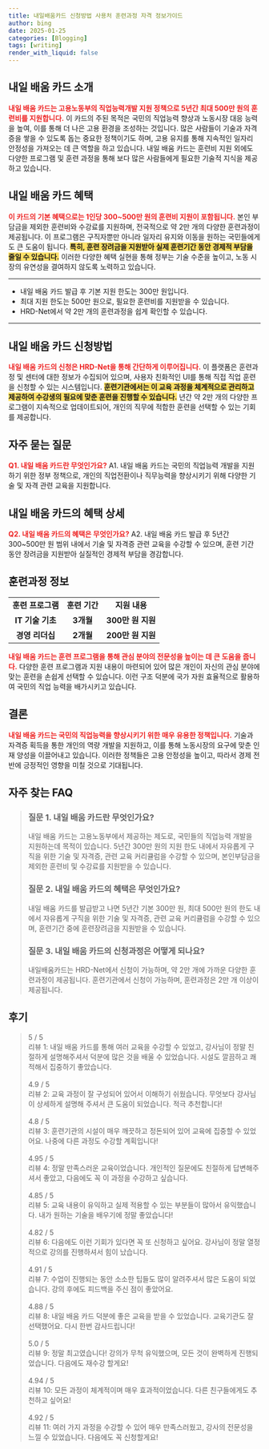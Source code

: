 ```yaml
---
title: 내일배움카드 신청방법 사용처 훈련과정 자격 정보가이드
author: bing
date: 2025-01-25
categories: [Blogging]
tags: [writing]
render_with_liquid: false
---
```



<h2 id='내일배움카드_소개'>내일 배움 카드 소개</h2>

<p><b><span style="color: #ee2323;">내일 배움 카드는 고용노동부의 직업능력개발 지원 정책으로 5년간 최대 500만 원의 훈련비를 지원합니다.</span></b> 이 카드의 주된 목적은 국민의 직업능력 향상과 노동시장 대응 능력을 높여, 이를 통해 더 나은 고용 환경을 조성하는 것입니다. 많은 사람들이 기술과 자격증을 쌓을 수 있도록 돕는 중요한 정책이기도 하며, 고용 유지를 통해 지속적인 일자리 안정성을 가져오는 데 큰 역할을 하고 있습니다. 내일 배움 카드는 훈련비 지원 외에도 다양한 프로그램 및 훈련 과정을 통해 보다 많은 사람들에게 필요한 기술적 지식을 제공하고 있습니다.</p>

<h2 id='내일배움카드_혜택'>내일 배움 카드 혜택</h2>

<p><b><span style="color: #ee2323;">이 카드의 기본 혜택으로는 1인당 300~500만 원의 훈련비 지원이 포함됩니다.</span></b> 본인 부담금을 제외한 훈련비와 수강료를 지원하며, 전국적으로 약 2만 개의 다양한 훈련과정이 제공됩니다. 이 프로그램은 구직자뿐만 아니라 일자리 유지와 이동을 원하는 국민들에게도 큰 도움이 됩니다. <b><span style="background-color: #ffe066;">특히, 훈련 장려금을 지원받아 실제 훈련기간 동안 경제적 부담을 줄일 수 있습니다.</span></b> 이러한 다양한 혜택 실현을 통해 정부는 기술 수준을 높이고, 노동 시장의 유연성을 결여하지 않도록 노력하고 있습니다.</p>

<hr />

<ul>
    <li>내일 배움 카드 발급 후 기본 지원 한도는 300만 원입니다.</li>
    <li>최대 지원 한도는 500만 원으로, 필요한 훈련비를 지원받을 수 있습니다.</li>
    <li>HRD-Net에서 약 2만 개의 훈련과정을 쉽게 확인할 수 있습니다.</li>
</ul>

<hr />

<h2 id='내일배움카드_신청방법'>내일 배움 카드 신청방법</h2>

<p><b><span style="color: #ee2323;">내일 배움 카드의 신청은 HRD-Net을 통해 간단하게 이루어집니다.</span></b> 이 플랫폼은 훈련과정 및 센터에 대한 정보가 수집되어 있으며, 사용자 친화적인 UI를 통해 직접 직업 훈련을 신청할 수 있는 시스템입니다. <b><span style="background-color: #ffe066;">훈련기관에서는 이 교육 과정을 체계적으로 관리하고 제공하여 수강생의 필요에 맞춘 훈련을 진행할 수 있습니다.</span></b> 년간 약 2만 개의 다양한 프로그램이 지속적으로 업데이트되어, 개인의 직무에 적합한 훈련을 선택할 수 있는 기회를 제공합니다.</p>

<h2 id='자주묻는질문'>자주 묻는 질문</h2>

<p><b><span style="color: #ee2323;">Q1. 내일 배움 카드란 무엇인가요?</span></b> A1. 내일 배움 카드는 국민의 직업능력 개발을 지원하기 위한 정부 정책으로, 개인의 직업전환이나 직무능력을 향상시키기 위해 다양한 기술 및 자격 관련 교육을 지원합니다.</p>

<h2 id='내일배움카드_혜택_상세'>내일 배움 카드의 혜택 상세</h2>

<p><b><span style="color: #ee2323;">Q2. 내일 배움 카드의 혜택은 무엇인가요?</span></b> A2. 내일 배움 카드 발급 후 5년간 300~500만 원 범위 내에서 기술 및 자격증 관련 교육을 수강할 수 있으며, 훈련 기간 동안 장려금을 지원받아 실질적인 경제적 부담을 경감합니다.</p>

<h2 id='훈련과정_정보'>훈련과정 정보</h2>

<table>
    <tr>
        <td style="text-align: center; height: 17px;"><b>훈련 프로그램</b></td>
        <td style="text-align: center; height: 17px;"><b>훈련 기간</b></td>
        <td style="text-align: center; height: 17px;"><b>지원 내용</b></td>
    </tr>
    <tr>
        <td style="text-align: center; height: 17px;"><b>IT 기술 기초</b></td>
        <td style="text-align: center; height: 17px;"><b>3개월</b></td>
        <td style="text-align: center; height: 17px;"><b>300만 원 지원</b></td>
    </tr>
    <tr>
        <td style="text-align: center; height: 17px;"><b>경영 리더십</b></td>
        <td style="text-align: center; height: 17px;"><b>2개월</b></td>
        <td style="text-align: center; height: 17px;"><b>200만 원 지원</b></td>
    </tr>
</table>

<p><b><span style="color: #ee2323;">내일 배움 카드는 훈련 프로그램을 통해 관심 분야의 전문성을 높이는 데 큰 도움을 줍니다.</span></b> 다양한 훈련 프로그램과 지원 내용이 마련되어 있어 많은 개인이 자신의 관심 분야에 맞는 훈련을 손쉽게 선택할 수 있습니다. 이런 구조 덕분에 국가 자원 효율적으로 활용하여 국민의 직업 능력을 배가시키고 있습니다.</p>

<h2 id='결론'>결론</h2>

<p><b><span style="color: #ee2323;">내일 배움 카드는 국민의 직업능력을 향상시키기 위한 매우 유용한 정책입니다.</span></b> 기술과 자격증 획득을 통한 개인의 역량 개발을 지원하고, 이를 통해 노동시장의 요구에 맞춘 인재 양성을 이끌어내고 있습니다. 이러한 정책들은 고용 안정성을 높이고, 따라서 경제 전반에 긍정적인 영향을 미칠 것으로 기대됩니다.</p>


<h2 id='자주_찾는_FAQ'>자주 찾는 FAQ</h2>
<div itemscope="" itemtype="https://schema.org/FAQPage"> 
<blockquote> 
<div itemscope="" itemprop="mainEntity" itemtype="https://schema.org/Question"> 
<h3 itemprop="name">질문 1. 내일 배움 카드란 무엇인가요?</h3> 
<div itemscope="" itemprop="acceptedAnswer" itemtype="https://schema.org/Answer"> 
<span itemprop="text"> 
<p>내일 배움 카드는 고용노동부에서 제공하는 제도로, 국민들의 직업능력 개발을 지원하는데 목적이 있습니다. 5년간 300만 원의 지원 한도 내에서 자유롭게 구직을 위한 기술 및 자격증, 관련 교육 커리큘럼을 수강할 수 있으며, 본인부담금을 제외한 훈련비 및 수강료를 지원받을 수 있습니다.</p> 
</span> 
</div> 
</div> 

<div itemscope="" itemprop="mainEntity" itemtype="https://schema.org/Question"> 
<h3 itemprop="name">질문 2. 내일 배움 카드의 혜택은 무엇인가요?</h3> 
<div itemscope="" itemprop="acceptedAnswer" itemtype="https://schema.org/Answer"> 
<span itemprop="text"> 
<p>내일 배움 카드를 발급받고 나면 5년간 기본 300만 원, 최대 500만 원의 한도 내에서 자유롭게 구직을 위한 기술 및 자격증, 관련 교육 커리큘럼을 수강할 수 있으며, 훈련기간 중에 훈련장려금을 지원받을 수 있습니다.</p> 
</span> 
</div> 
</div> 

<div itemscope="" itemprop="mainEntity" itemtype="https://schema.org/Question"> 
<h3 itemprop="name">질문 3. 내일 배움 카드의 신청과정은 어떻게 되나요?</h3> 
<div itemscope="" itemprop="acceptedAnswer" itemtype="https://schema.org/Answer"> 
<span itemprop="text"> 
<p>내일배움카드는 HRD-Net에서 신청이 가능하며, 약 2만 개에 가까운 다양한 훈련과정이 제공됩니다. 훈련기관에서 신청이 가능하며, 훈련과정은 2만 개 이상이 제공됩니다.</p> 
</span> 
</div> 
</div> 
</blockquote> 
</div>
<h2 id='후기'>후기</h2>
<div itemscope itemtype="https://schema.org/Product">
  <blockquote>
  <div itemprop="review" itemscope itemtype="https://schema.org/Review">
      <div itemprop="reviewRating" itemscope itemtype="https://schema.org/Rating"> <span itemprop="ratingValue">5</span> / <span itemprop="bestRating">5</span> </div>
      <span itemprop="reviewBody">리뷰 1: 내일 배움 카드를 통해 여러 교육을 수강할 수 있었고, 강사님이 정말 친절하게 설명해주셔서 덕분에 많은 것을 배울 수 있었습니다. 시설도 깔끔하고 쾌적해서 집중하기 좋았습니다.</span>
  </div>
  <br>
  <div itemprop="review" itemscope itemtype="https://schema.org/Review">
      <div itemprop="reviewRating" itemscope itemtype="https://schema.org/Rating"> <span itemprop="ratingValue">4.9</span> / <span itemprop="bestRating">5</span> </div>
      <span itemprop="reviewBody">리뷰 2: 교육 과정이 잘 구성되어 있어서 이해하기 쉬웠습니다. 무엇보다 강사님이 상세하게 설명해 주셔서 큰 도움이 되었습니다. 적극 추천합니다!</span>
  </div>
  <br>
  <div itemprop="review" itemscope itemtype="https://schema.org/Review">
      <div itemprop="reviewRating" itemscope itemtype="https://schema.org/Rating"> <span itemprop="ratingValue">4.8</span> / <span itemprop="bestRating">5</span> </div>
      <span itemprop="reviewBody">리뷰 3: 훈련기관의 시설이 매우 깨끗하고 정돈되어 있어 교육에 집중할 수 있었어요. 나중에 다른 과정도 수강할 계획입니다!</span>
  </div>
  <br>
  <div itemprop="review" itemscope itemtype="https://schema.org/Review">
      <div itemprop="reviewRating" itemscope itemtype="https://schema.org/Rating"> <span itemprop="ratingValue">4.95</span> / <span itemprop="bestRating">5</span> </div>
      <span itemprop="reviewBody">리뷰 4: 정말 만족스러운 교육이었습니다. 개인적인 질문에도 친절하게 답변해주셔서 좋았고, 다음에도 꼭 이 과정을 수강하고 싶습니다.</span>
  </div>
  <br>
  <div itemprop="review" itemscope itemtype="https://schema.org/Review">
      <div itemprop="reviewRating" itemscope itemtype="https://schema.org/Rating"> <span itemprop="ratingValue">4.85</span> / <span itemprop="bestRating">5</span> </div>
      <span itemprop="reviewBody">리뷰 5: 교육 내용이 유익하고 실제 적용할 수 있는 부분들이 많아서 유익했습니다. 내가 원하는 기술을 배우기에 정말 좋았습니다!</span>
  </div>
  <br>
  <div itemprop="review" itemscope itemtype="https://schema.org/Review">
      <div itemprop="reviewRating" itemscope itemtype="https://schema.org/Rating"> <span itemprop="ratingValue">4.82</span> / <span itemprop="bestRating">5</span> </div>
      <span itemprop="reviewBody">리뷰 6: 다음에도 이런 기회가 있다면 꼭 또 신청하고 싶어요. 강사님이 정말 열정적으로 강의를 진행하셔서 힘이 났습니다.</span>
  </div>
  <br>
  <div itemprop="review" itemscope itemtype="https://schema.org/Review">
      <div itemprop="reviewRating" itemscope itemtype="https://schema.org/Rating"> <span itemprop="ratingValue">4.91</span> / <span itemprop="bestRating">5</span> </div>
      <span itemprop="reviewBody">리뷰 7: 수업이 진행되는 동안 소소한 팁들도 많이 알려주셔서 많은 도움이 되었습니다. 강의 후에도 피드백을 주신 점이 좋았어요.</span>
  </div>
  <br>
  <div itemprop="review" itemscope itemtype="https://schema.org/Review">
      <div itemprop="reviewRating" itemscope itemtype="https://schema.org/Rating"> <span itemprop="ratingValue">4.88</span> / <span itemprop="bestRating">5</span> </div>
      <span itemprop="reviewBody">리뷰 8: 내일 배움 카드 덕분에 좋은 교육을 받을 수 있었습니다. 교육기관도 잘 선택했어요. 다시 한번 감사드립니다!</span>
  </div>
  <br>
  <div itemprop="review" itemscope itemtype="https://schema.org/Review">
      <div itemprop="reviewRating" itemscope itemtype="https://schema.org/Rating"> <span itemprop="ratingValue">5.0</span> / <span itemprop="bestRating">5</span> </div>
      <span itemprop="reviewBody">리뷰 9: 정말 최고였습니다! 강의가 무척 유익했으며, 모든 것이 완벽하게 진행되었습니다. 다음에도 재수강 할게요!</span>
  </div>
  <br>
  <div itemprop="review" itemscope itemtype="https://schema.org/Review">
      <div itemprop="reviewRating" itemscope itemtype="https://schema.org/Rating"> <span itemprop="ratingValue">4.94</span> / <span itemprop="bestRating">5</span> </div>
      <span itemprop="reviewBody">리뷰 10: 모든 과정이 체계적이며 매우 효과적이었습니다. 다른 친구들에게도 추천하고 싶어요!</span>
  </div>
  <br>
  <div itemprop="review" itemscope itemtype="https://schema.org/Review">
      <div itemprop="reviewRating" itemscope itemtype="https://schema.org/Rating"> <span itemprop="ratingValue">4.92</span> / <span itemprop="bestRating">5</span> </div>
      <span itemprop="reviewBody">리뷰 11: 여러 가지 과정을 수강할 수 있어 매우 만족스러웠고, 강사의 전문성을 느낄 수 있었습니다. 다음에도 꼭 신청할게요!</span>
  </div>
  </blockquote>
</div>
